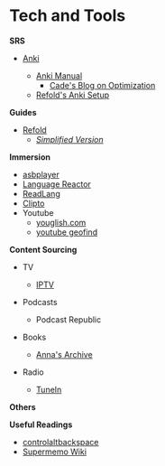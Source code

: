 # Tech and Tools

**SRS**

- [Anki](https://apps.ankiweb.net/)
    
    <aside>
    
    - [Anki Manual](https://docs.ankiweb.net/#/)
        - [Cade's Blog on Optimization](https://cademcniven.com/posts/20210410/)
    - [Refold's Anki Setup](https://refold.la/roadmap/stage-1/a/anki-setup)
    </aside>
    

**Guides**

- [Refold](https://refold.la/roadmap)
    - [*Simplified Version*](https://refold.la/simplified)

**Immersion**

- [asbplayer](https://killergerbah.github.io/asbplayer/)
- [Language Reactor](https://www.languagereactor.com/)
- [ReadLang](https://readlang.com)
- [Clipto](https://clipto.pro/)
- Youtube
    - [youglish.com](http://youglish.com)
    - [youtube geofind](https://mattw.io/youtube-geofind/location)

**Content Sourcing**

- TV
    - [IPTV](https://github.com/iptv-org/iptv)
    
- Podcasts
    - Podcast Republic

- Books
    - [Anna's Archive](http://annas-archive.org)
    
- Radio
    - [TuneIn](https://tunein.com/radio/languages/)

**Others**

**Useful Readings**

- [controlaltbackspace](https://controlaltbackspace.org/categories/memory/)
- [Supermemo Wiki](https://supermemo.guru/wiki/SuperMemo_Guru)
